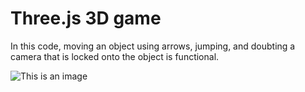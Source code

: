 # Three.js 3D game
In this code, moving an object using arrows, jumping, and doubting a camera that is locked onto the object is functional.

![This is an image](https://i.imgur.com/KfkzGKt_d.webp?maxwidth=760&fidelity=grand)
